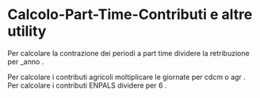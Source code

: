 # Calcolo-Part-Time-Contributi e altre utility
Per calcolare la contrazione dei periodi a part time dividere la retribuzione per _anno .

Per calcolare i contributi agricoli moltiplicare le giornate per cdcm o agr 
.
Per calcolare i contributi ENPALS dividere per 6 .
